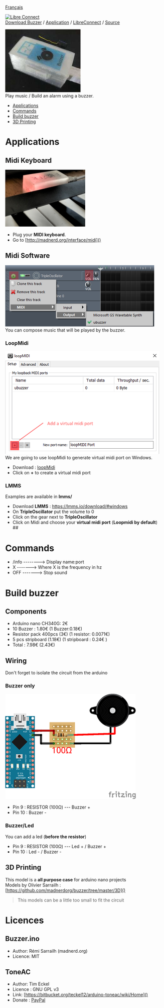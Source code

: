 [Français](https://madnerdorg.github.io/buzzer/readme.fr)  

[![Libre Connect](https://madnerdorg.github.io/libreconnect/doc/img/libreconnect_devices_banner.png)](https://madnerdorg.github.io/libreconnect/doc/en/devices)   
[Download Buzzer](https://github.com/madnerdorg/buzzer/archive/master.zip) / [Application](http://madnerd.org/interface/midi)     /   [LibreConnect](https://madnerdorg.github.io/libreconnect/) / [Source](https://github.com/madnerdorg/buzzer) 

![Midi Buzzer](doc/buzzer_photo.jpg)  
Play music / Build an alarm using a buzzer.

- [Applications](#applications)
- [Commands](#commands)
- [Build buzzer](#build-buzzer)
- [3D Printing](#3d-printing)

# Applications

## Midi Keyboard
![Midi Buzzer](doc/buzzer_photo2.jpg)
* Plug your **MIDI keyboard**.
* Go to [http://madnerd.org/interface/midi]()

## Midi Software
![buzzer on LMMS](doc/buzzer_lmms.png)
You can compose music that will be played by the buzzer.    

### LoopMidi 
![LoopMidi Add Midi Port](doc/loopMidi.png)     
We are going to use loopMidi to generate virtual midi port on Windows.
* Download : [loopMidi](http://www.tobias-erichsen.de/software/loopmidi.html)
* Click on **+** to create a virtual midi port

### LMMS
Examples are available in **lmms/** 
* Download **LMMS** : https://lmms.io/download/#windows
* On **TripleOscillator** put the volume to 0
* Click on the gear next to **TripleOscillator**
* Click on Midi and choose your **virtual midi port** (**Loopmidi by default**) ## 

# Commands
* /info --------> Display name:port    
* X -------> Where X is the frequency in hz
* OFF -------> Stop sound    

# Build buzzer

## Components

* Arduino nano CH340G: 2€    
* 10 Buzzer : 1.80€  (1 Buzzer:0.18€)  
* Resistor pack 400pcs (3€) (1 resistor: 0.0071€) 
* 5 pcs stripboard (1.18€) (1 stripboard : 0.24€ )  
* Total : 7.98€ (2.43€)   

## Wiring
Don't forget to isolate the circuit from the arduino   
### Buzzer only 
![UBuzzer Wiring](doc/buzzer_wiring.png)   
* Pin 9 : RESISTOR (100Ω) --- Buzzer +   
* Pin 10 : Buzzer -    

### Buzzer/Led
You can add a led (**before the resistor**)
* Pin 9 : RESISTOR (100Ω) --- Led + / Buzzer +   
* Pin 10 : Led - / Buzzer -  

## 3D Printing
This model is a **all purpose case** for arduino nano projects    
Models by Olivier Sarrailh : [https://github.com/madnerdorg/buzzer/tree/master/3D]()    
>This models can be a little too small to fit the circuit

# Licences
## Buzzer.ino
* Author: Rémi Sarrailh (madnerd.org)   
* Licence: MIT

## ToneAC
* Author: Tim Eckel
* Licence : GNU GPL v3
* Link: [https://bitbucket.org/teckel12/arduino-toneac/wiki/Home]()
* Donate : [PayPal](https://bitbucket.org/teckel12/arduino-toneac/wiki/Home#!show-your-appreciation)
